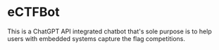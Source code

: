# eCTFBot
This is a ChatGPT API integrated chatbot that's sole purpose is to help users with embedded systems capture the flag competitions.
